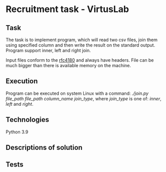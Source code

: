 # Recruitment task - VirtusLab

## Task

The task is to implement program, which will read two csv files, 
join them using specified column and then write the result on the standard output.
Program support inner, left and right join.

Input files conform to the [rfc4180](https://datatracker.ietf.org/doc/html/rfc4180) and always have headers. 
File can be much bigger than there is available memory on the machine.

## Execution

Program can be executed on system Linux with a command:
*./join.py file_path file_path column_name join_type*, where *join_type* is one of: *inner*, *left* and *right*.

## Technologies

Python 3.9

## Descriptions of solution


## Tests